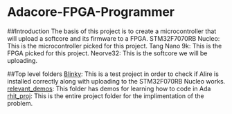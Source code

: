 # Adacore-FPGA-Programmer
##Introduction
The basis of this project is to create a microcontroller that will upload a softcore and its firmware to a FPGA.
STM32F7070RB Nucleo: This is the microcontroller picked for this project.
Tang Nano 9k: This is the FPGA picked for this project.
Neorve32: This is the softcore we will be uploading.

##Top level folders
[Blinky](Blinky): This is a test project in order to check if Alire is installed correctly along with uploading to the STM32F070RB Nucleo works.
[relevant_demos](relevant_demos): This folder has demos for learning how to code in Ada
[rhit_proj](rhit_proj): This is the entire project folder for the implimentation of the problem.
